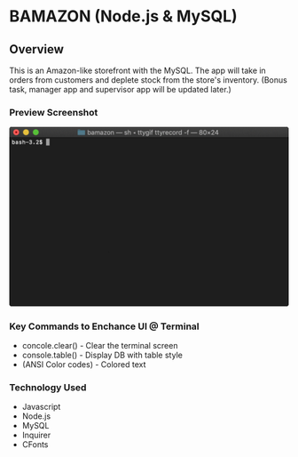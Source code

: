 # BAMAZON (Node.js & MySQL)

## Overview

This is an Amazon-like storefront with the MySQL. The app will take in orders from customers and deplete stock from the store's inventory. (Bonus task, manager app and supervisor app will be updated later.)


### Preview Screenshot

![Alt text](./tty.gif)


### Key Commands to Enchance UI @ Terminal

* concole.clear() - Clear the terminal screen
* console.table() - Display DB with table style
* (ANSI Color codes) - Colored text 

### Technology Used

* Javascript
* Node.js
* MySQL
* Inquirer
* CFonts
